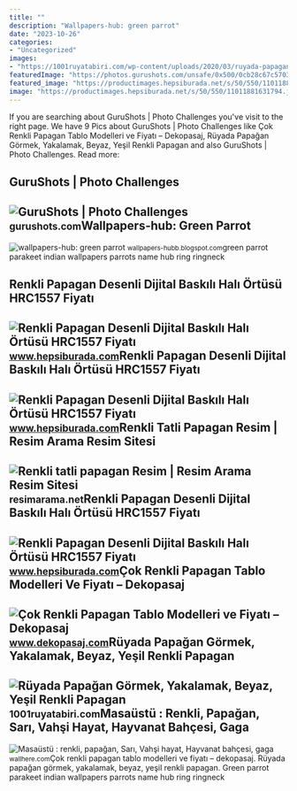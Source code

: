 ```yaml
---
title: ""
description: "Wallpapers-hub: green parrot"
date: "2023-10-26"
categories:
- "Uncategorized"
images:
- "https://1001ruyatabiri.com/wp-content/uploads/2020/03/ruyada-papagan-gormek-papagan-yakalamak-ruyada-yesil-papagan-ruyada-muhabbet-kusu-gormek-konusan-papagan-diyanet.jpg"
featuredImage: "https://photos.gurushots.com/unsafe/0x500/0cb28c67c57031e221f20a39b539c7aa/3_07a1b335b3aad8224c105a9e40fb7e6a.jpg"
featured_image: "https://productimages.hepsiburada.net/s/50/550/11011881631794.jpg"
image: "https://productimages.hepsiburada.net/s/50/550/11011881631794.jpg"
---
```


If you are searching about GuruShots | Photo Challenges you've visit to the right page. We have 9 Pics about GuruShots | Photo Challenges like Çok Renkli Papagan Tablo Modelleri ve Fiyatı – Dekopasaj, Rüyada Papağan Görmek, Yakalamak, Beyaz, Yeşil Renkli Papagan and also GuruShots | Photo Challenges. Read more:

GuruShots | Photo Challenges
----------------------------

 ![GuruShots | Photo Challenges](https://photos.gurushots.com/unsafe/0x500/0cb28c67c57031e221f20a39b539c7aa/3_07a1b335b3aad8224c105a9e40fb7e6a.jpg) <small>gurushots.com</small>Wallpapers-hub: Green Parrot
----------------------------

 ![wallpapers-hub: green parrot](http://1.bp.blogspot.com/-FnP3bi9pV4E/UHkzWQ539WI/AAAAAAAAAEI/ZZ6K-vnxaLc/s1600/green-indian-ring-necked-parakeet-236.jpg) <small>wallpapers-hubb.blogspot.com</small>green parrot parakeet indian wallpapers parrots name hub ring ringneck

Renkli Papagan Desenli Dijital Baskılı Halı Örtüsü HRC1557 Fiyatı
-----------------------------------------------------------------

 ![Renkli Papagan Desenli Dijital Baskılı Halı Örtüsü HRC1557 Fiyatı](https://productimages.hepsiburada.net/s/50/1500/11011881664562.jpg) <small>www.hepsiburada.com</small>Renkli Papagan Desenli Dijital Baskılı Halı Örtüsü HRC1557 Fiyatı
-----------------------------------------------------------------

 ![Renkli Papagan Desenli Dijital Baskılı Halı Örtüsü HRC1557 Fiyatı](https://productimages.hepsiburada.net/s/50/1500/11011881631794.jpg) <small>www.hepsiburada.com</small>Renkli Tatli Papagan Resim | Resim Arama Resim Sitesi
-----------------------------------------------------

 ![Renkli tatli papagan Resim | Resim Arama Resim Sitesi](https://resimarama.net/wp-content/uploads/2022/02/Renkli-tatli-papagan-680x500.jpg) <small>resimarama.net</small>Renkli Papagan Desenli Dijital Baskılı Halı Örtüsü HRC1557 Fiyatı
-----------------------------------------------------------------

 ![Renkli Papagan Desenli Dijital Baskılı Halı Örtüsü HRC1557 Fiyatı](https://productimages.hepsiburada.net/s/50/550/11011881631794.jpg) <small>www.hepsiburada.com</small>Çok Renkli Papagan Tablo Modelleri Ve Fiyatı – Dekopasaj
--------------------------------------------------------

 ![Çok Renkli Papagan Tablo Modelleri ve Fiyatı – Dekopasaj](https://cdn.dekopasaj.com/products/3/b73aff5a-b165-4f28-90ef-8826bc0b2c6f.jpeg) <small>www.dekopasaj.com</small>Rüyada Papağan Görmek, Yakalamak, Beyaz, Yeşil Renkli Papagan
-------------------------------------------------------------

 ![Rüyada Papağan Görmek, Yakalamak, Beyaz, Yeşil Renkli Papagan](https://1001ruyatabiri.com/wp-content/uploads/2020/03/ruyada-papagan-gormek-papagan-yakalamak-ruyada-yesil-papagan-ruyada-muhabbet-kusu-gormek-konusan-papagan-diyanet.jpg) <small>1001ruyatabiri.com</small>Masaüstü : Renkli, Papağan, Sarı, Vahşi Hayat, Hayvanat Bahçesi, Gaga
---------------------------------------------------------------------

 ![Masaüstü : renkli, papağan, Sarı, Vahşi hayat, Hayvanat bahçesi, gaga](https://c.wallhere.com/photos/ac/37/bird_zoo_colorful_parrot_macaw_ara_ystad_f_gel-465765.jpg!d) <small>wallhere.com</small>Çok renkli papagan tablo modelleri ve fiyatı – dekopasaj. Rüyada papağan görmek, yakalamak, beyaz, yeşil renkli papagan. Green parrot parakeet indian wallpapers parrots name hub ring ringneck
